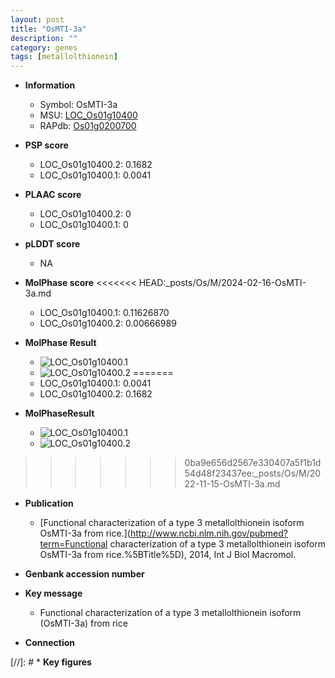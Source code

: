 ```yaml
---
layout: post
title: "OsMTI-3a"
description: ""
category: genes
tags: [metallolthionein]
---
```


* **Information**  
    + Symbol: OsMTI-3a  
    + MSU: [LOC_Os01g10400](http://rice.plantbiology.msu.edu/cgi-bin/ORF_infopage.cgi?orf=LOC_Os01g10400)  
    + RAPdb: [Os01g0200700](http://rapdb.dna.affrc.go.jp/viewer/gbrowse_details/irgsp1?name=Os01g0200700)  

* **PSP score**  
    + LOC_Os01g10400.2: 0.1682 
    + LOC_Os01g10400.1: 0.0041 

* **PLAAC score**  
    + LOC_Os01g10400.2: 0 
    + LOC_Os01g10400.1: 0 

* **pLDDT score**
    + NA


* **MolPhase score**
<<<<<<< HEAD:_posts/Os/M/2024-02-16-OsMTI-3a.md
    + LOC_Os01g10400.1: 0.11626870
    + LOC_Os01g10400.2: 0.00666989

* **MolPhase Result**
    + ![LOC_Os01g10400.1](https://304243504.github.io/Pictures/LOC_Os01g/LOC_Os01g10400.1.png)
    + ![LOC_Os01g10400.2](https://304243504.github.io/Pictures/LOC_Os01g/LOC_Os01g10400.2.png)
=======
    + LOC_Os01g10400.1: 0.0041
    + LOC_Os01g10400.2: 0.1682

* **MolPhaseResult**
    + ![LOC_Os01g10400.1](https://ricepsp.github.io/pictures/LOC_Os01g/LOC_Os01g10400.1.png)
    + ![LOC_Os01g10400.2](https://ricepsp.github.io/pictures/LOC_Os01g/LOC_Os01g10400.2.png)
>>>>>>> 0ba9e656d2567e330407a5f1b1d54d48f23437ee:_posts/Os/M/2022-11-15-OsMTI-3a.md

* **Publication**  
    + [Functional characterization of a type 3 metallolthionein isoform OsMTI-3a from rice.](http://www.ncbi.nlm.nih.gov/pubmed?term=Functional characterization of a type 3 metallolthionein isoform OsMTI-3a from rice.%5BTitle%5D), 2014, Int J Biol Macromol.

* **Genbank accession number**  

* **Key message**  
    + Functional characterization of a type 3 metallolthionein isoform (OsMTI-3a) from  rice

* **Connection**  

[//]: # * **Key figures**  


